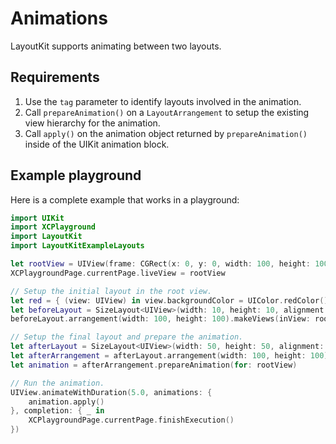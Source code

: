 # Animations

LayoutKit supports animating between two layouts.

## Requirements

1. Use the `tag` parameter to identify layouts involved in the animation.
2. Call `prepareAnimation()` on a `LayoutArrangement` to setup the existing view hierarchy for the animation.
3. Call `apply()` on the animation object returned by `prepareAnimation()` inside of the UIKit animation block.

## Example playground

Here is a complete example that works in a playground:

```swift
import UIKit
import XCPlayground
import LayoutKit
import LayoutKitExampleLayouts

let rootView = UIView(frame: CGRect(x: 0, y: 0, width: 100, height: 100))
XCPlaygroundPage.currentPage.liveView = rootView

// Setup the initial layout in the root view.
let red = { (view: UIView) in view.backgroundColor = UIColor.redColor() }
let beforeLayout = SizeLayout<UIView>(width: 10, height: 10, alignment: .center, tag: 1, config: red)
beforeLayout.arrangement(width: 100, height: 100).makeViews(inView: rootView)

// Setup the final layout and prepare the animation.
let afterLayout = SizeLayout<UIView>(width: 50, height: 50, alignment: .center, tag: 1, config: red)
let afterArrangement = afterLayout.arrangement(width: 100, height: 100)
let animation = afterArrangement.prepareAnimation(for: rootView)

// Run the animation.
UIView.animateWithDuration(5.0, animations: {
    animation.apply()
}, completion: { _ in
    XCPlaygroundPage.currentPage.finishExecution()
})
```
